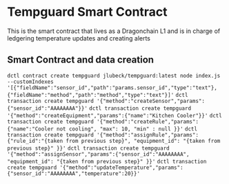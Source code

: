 # Tempguard Smart Contract

This is the smart contract that lives as a Dragonchain L1 and is in charge of ledgering temperature updates and creating alerts

## Smart Contract and data creation

`dctl contract create tempguard jlubeck/tempguard:latest node index.js --customIndexes '[{"fieldName":"sensor_id","path":"params.sensor_id","type":"text"},{"fieldName":"method","path":"method","type":"text"}]'`
`dctl transaction create tempguard '{"method":"createSensor","params":{"sensor_id":"AAAAAAAA"}}'` 
`dctl transaction create tempguard '{"method":"createEquipment","params":{"name":"Kitchen Cooler"}}'` 
`dctl transaction create tempguard '{"method":"createRule","params":{"name":"Cooler not cooling", "max": 10, "min" : null }}'`
`dctl transaction create tempguard '{"method":"assignRule","params":{"rule_id":"{taken from previous step}", "equipment_id": "{taken from previous step}" }}'`
`dctl transaction create tempguard '{"method":"assignSensor","params":{"sensor_id":"AAAAAAAA", "equipment_id": "{taken from previous step}" }}'`
`dctl transaction create tempguard '{"method":"updateTemperature","params":{"sensor_id":"AAAAAAAA","temperature":20}}'`